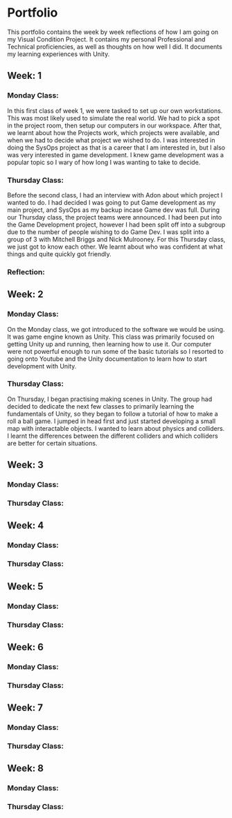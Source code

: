 # Portfolio

This portfolio contains the week by week reflections of how I am going on my Visual Condition Project. It contains my personal Professional and Technical proficiencies, as well as thoughts on how well I did. It documents my learning experiences with Unity. 

## Week: 1
### Monday Class:
In this first class of week 1, we were tasked to set up our own workstations. This was most likely used to simulate the real world. We had to pick a spot in the project room, then setup our computers in our workspace. After that, we learnt about how the Projects work, which projects were available, and when we had to decide what project we wished to do. I was interested in doing the SysOps project as that is a career that I am interested in, but I also was very interested in game development. I knew game development was a popular topic so I wary of how long I was wanting to take to decide.

### Thursday Class:
Before the second class, I had an interview with Adon about which project I wanted to do. I had decided I was going to put Game development as my main project, and SysOps as my backup incase Game dev was full.
During our Thursday class, the project teams were announced. I had been put into the Game Development project, however I had been split off into a subgroup due to the number of people wishing to do Game Dev. I was split into a group of 3 with Mitchell Briggs and Nick Mulrooney. For this Thursday class, we just got to know each other. We learnt about who was confident at what things and quite quickly got friendly.

### Reflection:

## Week: 2
### Monday Class:
On the Monday class, we got introduced to the software we would be using. It was game engine known as Unity. This class was primarily focused on getting Unity up and running, then learning how to use it. Our computer were not powerful enough to run some of the basic tutorials so I resorted to going onto Youtube and the Unity documentation to learn how to start development with Unity.

### Thursday Class:
On Thursday, I began practising making scenes in Unity. The group had decided to dedicate the next few classes to primarily learning the fundamentals of Unity, so they began to follow a tutorial of how to make a roll a ball game. I jumped in head first and just started developing a small map with interactable objects. I wanted to learn about physics and colliders. I learnt the differences between the different colliders and which colliders are better for certain situations.

## Week: 3
### Monday Class:

### Thursday Class:

## Week: 4
### Monday Class:

### Thursday Class:

## Week: 5
### Monday Class:

### Thursday Class:

## Week: 6
### Monday Class:

### Thursday Class:

## Week: 7
### Monday Class:

### Thursday Class:

## Week: 8
### Monday Class:

### Thursday Class:
